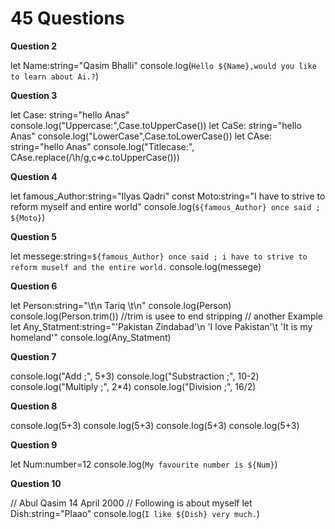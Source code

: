 # 45 Questions
**Question 2**

let Name:string="Qasim Bhalli"
console.log(`Hello ${Name},would you like to learn about Ai.?`)

**Question 3**

let Case: string="hello Anas"
console.log("Uppercase:",Case.toUpperCase())
let CaSe: string="hello Anas"
console.log("LowerCase",Case.toLowerCase())
let CAse: string="hello Anas"
console.log("Titlecase:", CAse.replace(/\h/g,c=>c.toUpperCase())) 

**Question 4**

let famous_Author:string="Ilyas Qadri"
const Moto:string="I have to strive to reform myself and entire world"
console.log(`${famous_Author} once said ; ${Moto}`)

**Question 5**

let messege:string=`${famous_Author} once said ; i have to strive to reform muself and the entire world.`
console.log(messege)

**Question 6**

let Person:string="\t\n Tariq \t\n"
console.log(Person)
console.log(Person.trim())  //trim is usee to end stripping
// another Example
let Any_Statment:string="'Pakistan Zindabad'\n 'I love Pakistan'\t 'It is my homeland'"
console.log(Any_Statment)

**Question 7**

console.log("Add ;", 5+3)
console.log("Substraction ;", 10-2)
console.log("Multiply ;", 2*4)
console.log("Division ;", 16/2)

**Question 8**

console.log(5+3)
console.log(5+3)
console.log(5+3)
console.log(5+3)

**Question 9**

let Num:number=12
console.log(`My favourite number is ${Num}`)

**Question 10**

// Abul Qasim 14 April 2000
// Following is about myself
let Dish:string="Plaao"
console.log(`I like ${Dish} very much.`)
